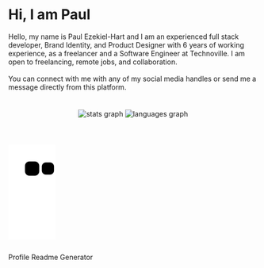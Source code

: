 

###

<div class="about_me">
    <div class="about">
        <h1>Hi, I am Paul</h1>
        <p>
            Hello, my name is Paul Ezekiel-Hart and I am an experienced full stack developer, Brand Identity, and Product Designer with 6 years of working experience, as a freelancer and a Software Engineer at Technoville. I am open to freelancing, remote jobs, and collaboration.
            <br /><br/>
            You can connect with me with any of my social media handles or send me a message directly from this platform.
        </p>
    </div>
</div>


###

<div align="center" style="padding-top:1em;">
  <img src="https://github-readme-stats.vercel.app/api?hide_title=false&hide_rank=false&show_icons=true&include_all_commits=true&count_private=true&disable_animations=false&theme=gotham&locale=en&hide_border=false&username=slick-codes" height="150" alt="stats graph"  />
  <img src="https://github-readme-stats.vercel.app/api/top-langs?locale=en&hide_title=false&layout=compact&card_width=320&langs_count=5&theme=gotham&hide_border=false&username=slick-codes" height="150" alt="languages graph"  />
</div>


###

<br clear="both">

![Snake animation](https://github.com/slick-codes/slick-codes/blob/output/github-contribution-grid-snake.svg)

###
Profile Readme Generator
